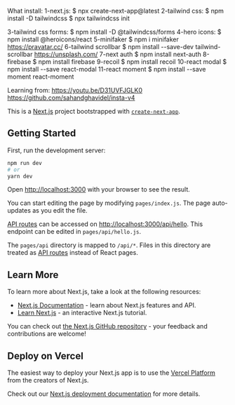 
What install:
1-next.js: 
$ npx create-next-app@latest
2-tailwind css: 
$ npm install -D tailwindcss
$ npx tailwindcss init

3-tailwind css forms: 
$ npm install -D @tailwindcss/forms
4-hero icons:
$ npm install @heroicons/react
5-minifaker
$ npm i minifaker
https://pravatar.cc/
6-tailwind scrollbar
$ npm install --save-dev tailwind-scrollbar
https://unsplash.com/
7-next auth
$ npm install next-auth
8-firebase
$ npm install firebase
9-recoil
$ npm install recoil
10-react modal
$ npm install --save react-modal
11-react moment
$ npm install --save moment react-moment

Learning from:
https://youtu.be/D31UVFJGLK0
https://github.com/sahandghavidel/insta-v4


This is a [Next.js](https://nextjs.org/) project bootstrapped with [`create-next-app`](https://github.com/vercel/next.js/tree/canary/packages/create-next-app).

## Getting Started

First, run the development server:

```bash
npm run dev
# or
yarn dev
```

Open [http://localhost:3000](http://localhost:3000) with your browser to see the result.

You can start editing the page by modifying `pages/index.js`. The page auto-updates as you edit the file.

[API routes](https://nextjs.org/docs/api-routes/introduction) can be accessed on [http://localhost:3000/api/hello](http://localhost:3000/api/hello). This endpoint can be edited in `pages/api/hello.js`.

The `pages/api` directory is mapped to `/api/*`. Files in this directory are treated as [API routes](https://nextjs.org/docs/api-routes/introduction) instead of React pages.

## Learn More

To learn more about Next.js, take a look at the following resources:

- [Next.js Documentation](https://nextjs.org/docs) - learn about Next.js features and API.
- [Learn Next.js](https://nextjs.org/learn) - an interactive Next.js tutorial.

You can check out [the Next.js GitHub repository](https://github.com/vercel/next.js/) - your feedback and contributions are welcome!

## Deploy on Vercel

The easiest way to deploy your Next.js app is to use the [Vercel Platform](https://vercel.com/new?utm_medium=default-template&filter=next.js&utm_source=create-next-app&utm_campaign=create-next-app-readme) from the creators of Next.js.

Check out our [Next.js deployment documentation](https://nextjs.org/docs/deployment) for more details.

